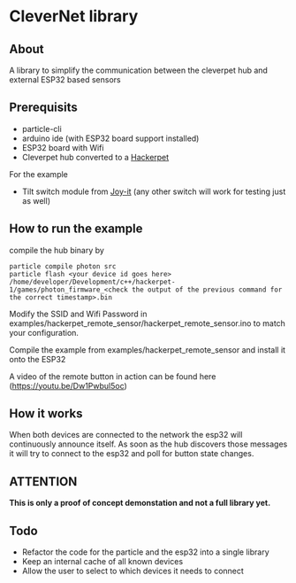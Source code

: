 # CleverNet library


## About

A library to simplify the communication between the cleverpet hub and external ESP32 based sensors


## Prerequisits

* particle-cli
* arduino ide (with ESP32 board support installed)
* ESP32 board with Wifi
* Cleverpet hub converted to a [Hackerpet](https://hackerpet.com/)

For the example 

* Tilt switch module from [Joy-it](http://sensorkit.en.joy-it.net/index.php?title=KY-017_Tilt_switch_module) (any other switch will work for testing just as well)

## How to run the example

compile the hub binary by

    particle compile photon src
    particle flash <your device id goes here> /home/developer/Development/c++/hackerpet-1/games/photon_firmware_<check the output of the previous command for the correct timestamp>.bin

Modify the SSID and Wifi Password in examples/hackerpet_remote_sensor/hackerpet_remote_sensor.ino to match your configuration.

Compile the example from examples/hackerpet_remote_sensor and install it onto the ESP32

A video of the remote button in action can be found here (https://youtu.be/Dw1Pwbul5oc)



## How it works

When both devices are connected to the network the esp32 will continuously announce itself.
As soon as the hub discovers those messages it will try to connect to the esp32 and poll for button state changes.


## ATTENTION

**This is only a proof of concept demonstation and not a full library yet.**

## Todo

* Refactor the code for the particle and the esp32 into a single library
* Keep an internal cache of all known devices
* Allow the user to select to which devices it needs to connect





